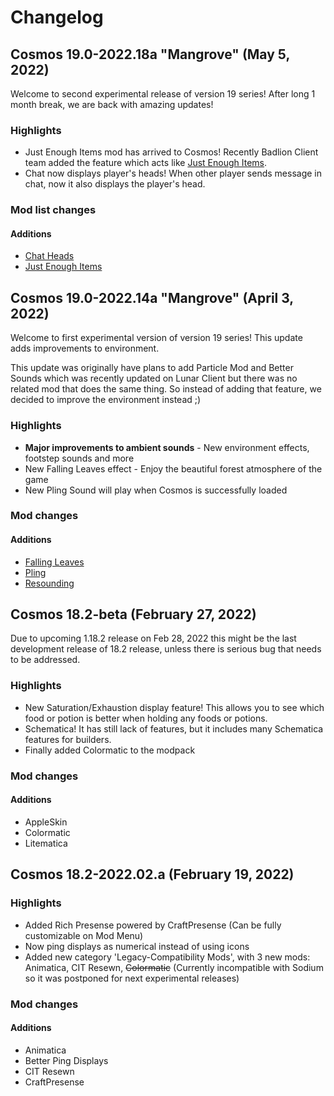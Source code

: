 # Changelog
## Cosmos 19.0-2022.18a "Mangrove" (May 5, 2022)
Welcome to second experimental release of version 19 series! After long 1 month break, we are back with amazing updates!

### Highlights
* Just Enough Items mod has arrived to Cosmos! Recently Badlion Client team added the feature which acts like [Just Enough Items](https://twitter.com/BadlionClient/status/1518590660017676289).
* Chat now displays player's heads! When other player sends message in chat, now it also displays the player's head.

### Mod list changes
#### Additions
* [Chat Heads](https://www.curseforge.com/minecraft/mc-mods/chat-heads)
* [Just Enough Items](https://www.curseforge.com/minecraft/mc-mods/jei)

## Cosmos 19.0-2022.14a "Mangrove" (April 3, 2022)
Welcome to first experimental version of version 19 series! This update adds improvements to environment.

This update was originally have plans to add Particle Mod and 
Better Sounds which was recently updated on Lunar Client but there was no related mod that does the same thing. So instead of adding that feature, we decided to improve the environment instead ;)

### Highlights
* **Major improvements to ambient sounds** - New environment effects, footstep sounds and more
* New Falling Leaves effect - Enjoy the beautiful forest atmosphere of the game
* New Pling Sound will play when Cosmos is successfully loaded

### Mod changes
#### Additions
* [Falling Leaves](https://www.curseforge.com/minecraft/mc-mods/falling-leaves-fabric)
* [Pling](https://www.curseforge.com/minecraft/mc-mods/pling)
* [Resounding](https://modrinth.com/mod/resounding)

## Cosmos 18.2-beta (February 27, 2022)
Due to upcoming 1.18.2 release on Feb 28, 2022 this might be the last development release of 18.2 release, unless there is serious bug that needs to be addressed.

### Highlights
* New Saturation/Exhaustion display feature! This allows you to see which food or potion is better when holding any foods or potions.
* Schematica! It has still lack of features, but it includes many Schematica features for builders.
* Finally added Colormatic to the modpack

### Mod changes
#### Additions
* AppleSkin
* Colormatic
* Litematica

## Cosmos 18.2-2022.02.a (February 19, 2022)
### Highlights
* Added Rich Presense powered by CraftPresense (Can be fully customizable on Mod Menu)
* Now ping displays as numerical instead of using icons
* Added new category 'Legacy-Compatibility Mods', with 3 new mods: Animatica, CIT Resewn, ~~Colormatic~~ (Currently incompatible with Sodium so it was postponed for next experimental releases)

### Mod changes
#### Additions
* Animatica
* Better Ping Displays
* CIT Resewn
* CraftPresense
